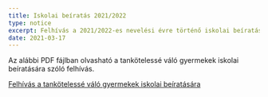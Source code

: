 ```yaml
---
title: Iskolai beíratás 2021/2022
type: notice
excerpt: Felhívás a 2021/2022-es nevelési évre történő iskolai beíratásra
date: 2021-03-17
---
```


Az alábbi PDF fájlban olvasható a tankötelessé váló gyermekek iskolai beíratására szóló felhívás.

[Felhívás a tankötelessé váló gyermekek iskolai beíratására](https://drive.google.com/file/d/1bibSYptNdvA4vj7mqDSvvStdevuyK_bv/view?usp=sharing)
